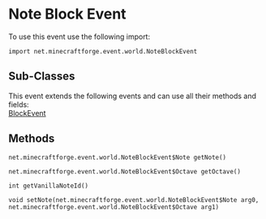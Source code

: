 # Note Block Event

To use this event use the following import:
```groovy:no-line-numbers
import net.minecraftforge.event.world.NoteBlockEvent
```

## Sub-Classes
This event extends the following events and can use all their methods and fields: <br>
[BlockEvent](../block_event/block_event.md)

## Methods
```groovy:no-line-numbers
net.minecraftforge.event.world.NoteBlockEvent$Note getNote()
```

```groovy:no-line-numbers
net.minecraftforge.event.world.NoteBlockEvent$Octave getOctave()
```

```groovy:no-line-numbers
int getVanillaNoteId()
```

```groovy:no-line-numbers
void setNote(net.minecraftforge.event.world.NoteBlockEvent$Note arg0, net.minecraftforge.event.world.NoteBlockEvent$Octave arg1)
```

